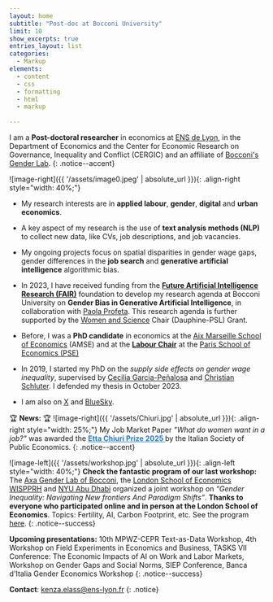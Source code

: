 ```yaml
---
layout: home
subtitle: "Post-doc at Bocconi University"
limit: 10
show_excerpts: true
entries_layout: list
categories:
  - Markup
elements:
  - content
  - css
  - formatting
  - html
  - markup  
  
---
```


 I am a **Post-doctoral researcher** in economics at [ENS de Lyon](https://www.cergic-lyon.fr/), in the Department of Economics and the Center for Economic Research on Governance, Inequality and Conflict (CERGIC) and an affiliate of [Bocconi's Gender Lab](https://genderlab.unibocconi.eu/). 
{: .notice--accent}

![image-right]({{ '/assets/image0.jpeg' | absolute_url }}){: .align-right style="width: 40%;"}

* My research interests are in **applied labour**, **gender**, **digital** and **urban economics**.
  
* A key aspect of my research is the use of **text analysis methods (NLP)** to collect new data, like CVs, job descriptions, and job vacancies.

* My ongoing projects focus on spatial disparities in gender wage gaps, gender differences in the **job search** and **generative artificial intelligence** algorithmic bias.
  
* In 2023, I have received funding from the **[Future Artificial Intelligence Research (FAIR)](https://fondazione-fair.it/en/)** foundation to develop my research agenda at Bocconi University on **Gender Bias in Generative Artificial Intelligence**, in collaboration with [Paola Profeta](https://sites.google.com/view/paola-profeta). This research agenda is further supported by the <a href="https://dauphine.psl.eu/en/women-and-science">Women and Science</a> Chair (Dauphine-PSL) Grant.
   
*  Before, I was a **PhD candidate** in economics at the [Aix Marseille School of Economics](https://www.amse-aixmarseille.fr/en/members/elass) (AMSE) and at the **[Labour Chair](https://www.parisschoolofeconomics.eu/fr/programme-partenarial/chaires/chaire-travail/)** at the [Paris School of Economics (PSE)](https://www.parisschoolofeconomics.eu/fr/programme-partenarial/chaires/chaire-travail/doctorants/)

* In 2019, I started my PhD on the <i>supply side effects on gender wage inequality</i>, supervised by [Cecilia Garcia-Peñalosa](https://sites.google.com/view/ceciliagarciapenalosa) and [Christian Schluter](https://christianschluter.github.io/). I defended my thesis in October 2023.

* I am also on [X](https://twitter.com/ElassKenza) and [BlueSky](https://bsky.app/profile/kenza-elass.bsky.social).

🏆 **News:** 🏆 ![image-right]({{ '/assets/Chiuri.jpg' | absolute_url }}){: .align-right style="width: 25%;"} My Job Market Paper *"What do women want in a job?"* was awarded the   <a href="https://www.siepweb.it/siep/wp/en/en/premio-etta-chiuri/" style="font-weight: bold; color: #237ecf;">
    Etta Chiuri Prize 2025
  </a>  by the Italian Society of Public Economics.
{: .notice--accent}

![image-left]({{ '/assets/workshop.jpg' | absolute_url }}){: .align-left style="width: 40%;"}
**Check the fantastic program of our last workshop:** The [Axa Gender Lab of Bocconi](https://genderlab.unibocconi.eu/), the [London School of Economics WISPPRH](https://www.lse.ac.uk/social-policy/research/Research-clusters/WISPPRH) and [NYU Abu Dhabi](https://nyuad.nyu.edu/en/) organized a joint workshop on *“Gender Inequality: Navigating New frontiers And Paradigm Shifts”*. **Thanks to everyone who participated online and in person at the London School of Economics**. Topics: Fertility, AI, Carbon Footprint, etc. See the program [here](https://www.lse.ac.uk/social-policy/research/Research-clusters/WISPPRH/events/2025/March-Workshop/Gender-Inequality-Navigating-New-Frontiers-and-Paradigm-Shifts).
{: .notice--success}


**Upcoming presentations:** 10th MPWZ-CEPR Text-as-Data Workshop, 4th Workshop on Field Experiments in Economics and Business, TASKS VII Conference: The Economic Impacts of AI on Work and Labor Markets, Workshop on Gender Gaps and Social Norms, SIEP Conference, Banca d'Italia Gender Economics Workshop
{: .notice--success}

<i class="fa fa-envelope"></i> **Contact**: kenza.elass@ens-lyon.fr 
{: .notice}
